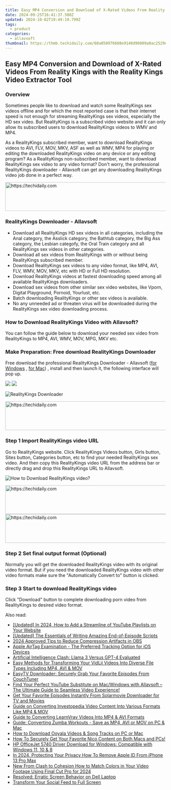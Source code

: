 ```yaml
---
title: Easy MP4 Conversion and Download of X-Rated Videos From Reality Kings with the Reality Kings Video Extractor Tool
date: 2024-09-25T16:41:37.500Z
updated: 2024-10-02T19:49:19.799Z
tags:
  - product
categories:
  - allavsoft
thumbnail: https://thmb.techidaily.com/60a050976608e9140d90809a0ac2529ef41e9995b243e26e295a790742b88b8b.jpg
---
```


## Easy MP4 Conversion and Download of X-Rated Videos From Reality Kings with the Reality Kings Video Extractor Tool

### Overview

Sometimes people like to download and watch some RealityKings sex videos offline and for which the most reported case is that their internet speed is not enough for streaming RealityKings sex videos, especially the HD sex video. But RealityKings is a subscribed video website and it can only allow its subscribed users to download RealityKings videos to WMV and MP4.

As a RealityKings subscribed member, want to download RealityKings videos to AVI, FLV, MOV, MKV, ASF as well as WMV, MP4 for playing or editing the downloaded RealityKings video on any device or any editing program? As a RealityKings non-subscribed member, want to download RealityKings sex video to any video format? Don't worry, the professional RealityKings downloader - Allavsoft can get any downloading RealityKings video job done in a perfect way.

<!-- affiliate ads begin -->
<a href="https://aligracehair.sjv.io/c/5597632/2012406/19272" target="_top" id="2012406">
  <img src="//a.impactradius-go.com/display-ad/19272-2012406" border="0" alt="https://techidaily.com" width="728" height="90"/>
</a>
<img height="0" width="0" src="https://aligracehair.sjv.io/i/5597632/2012406/19272" style="position:absolute;visibility:hidden;" border="0" />
<!-- affiliate ads end -->

### RealityKings Downloader - Allavsoft

* Download all RealityKings HD sex videos in all categories, including the Anal category, the Asslick category, the Bathtub category, the Big Ass category, the Lesbian categofy, the Oral Train category and all RealityKings sex videos in other categories.
* Download all sex videos from RealityKings with or without being RealityKings subscribed member.
* Download RealityKings sex videos to any video format, like MP4, AVI, FLV, WMV, MOV, MKV, etc with HD or Full HD resolution.
* Download RealityKings videos at fastest downloading speed among all available RealityKings downloaders.
* Download sex videos from other similar sex video websites, like Vporn, Digital Playground, Pornoid, Yourlust, etc.
* Batch downloading RealityKings or other sex videos is available.
* No any unneeded ad or threaten virus will be downloaded during the RealityKings sex video downloading process.

### How to Download RealityKings Video with Allavsoft?

You can follow the guide below to download your needed sex video from RealityKings to MP4, AVI, WMV, MOV, MPG, MKV etc.

### Make Preparation: Free download RealityKings Downloader

Free download the professional RealityKings Downloader - Allavsoft ([for Windows](https://tools.techidaily.com/allavsoft/products/) , [for Mac](https://tools.techidaily.com/allavsoft/products/)) , install and then launch it, the following interface will pop up.

[![](https://www.allavsoft.com/how-to/../images/how-to/free-download-win.jpg)](https://tools.techidaily.com/allavsoft/products/) [![](https://www.allavsoft.com/how-to/../images/how-to/free-download-mac.jpg)](https://tools.techidaily.com/allavsoft/products/)

![RealityKings Downloader](https://www.allavsoft.com/how-to/../images/allavsoft/screen-shot-600.jpg)

<!-- affiliate ads begin -->
<a href="https://aligracehair.sjv.io/c/5597632/1948954/19272" target="_top" id="1948954">
  <img src="//a.impactradius-go.com/display-ad/19272-1948954" border="0" alt="https://techidaily.com" width="728" height="90"/>
</a>
<img height="0" width="0" src="https://aligracehair.sjv.io/i/5597632/1948954/19272" style="position:absolute;visibility:hidden;" border="0" />
<!-- affiliate ads end -->

### Step 1 Import RealityKings video URL

Go to RealityKings website. Click RealityKings Videos button, Girls button, Sites button, Categories button, etc to find your needed RealityKings sex video. And then copy this RealityKings video URL from the address bar or directly drag and drop this RealityKings URL to Allavsoft.

![How to Download RealityKings video?](https://www.allavsoft.com/how-to/../images/how-to/download-rtmp-video/download-rtmp-video.jpg)

<!-- affiliate ads begin -->
<a href="https://appsumo.8odi.net/c/5597632/2151856/7443" target="_top" id="2151856">
  <img src="//a.impactradius-go.com/display-ad/7443-2151856" border="0" alt="https://techidaily.com" width="728" height="90"/>
</a>
<img height="0" width="0" src="https://appsumo.8odi.net/i/5597632/2151856/7443" style="position:absolute;visibility:hidden;" border="0" />
<!-- affiliate ads end -->

<!-- affiliate ads begin -->
<a href="https://appsumo.8odi.net/c/5597632/2111964/7443" target="_top" id="2111964">
  <img src="//a.impactradius-go.com/display-ad/7443-2111964" border="0" alt="https://techidaily.com" width="728" height="90"/>
</a>
<img height="0" width="0" src="https://appsumo.8odi.net/i/5597632/2111964/7443" style="position:absolute;visibility:hidden;" border="0" />
<!-- affiliate ads end -->

### Step 2 Set final output format (Optional)

Normally you will get the downloaded RealityKings video with its original video format. But if you need the downloaded RealityKings video with other video formats make sure the "Automatically Convert to" button is clicked.

### Step 3 Start to download RealityKings video

Click "Download" button to complete downloading porn video from RealityKings to desired video format.

<ins class="adsbygoogle"
     style="display:block"
     data-ad-format="autorelaxed"
     data-ad-client="ca-pub-7571918770474297"
     data-ad-slot="1223367746"></ins>

<ins class="adsbygoogle"
     style="display:block"
     data-ad-client="ca-pub-7571918770474297"
     data-ad-slot="8358498916"
     data-ad-format="auto"
     data-full-width-responsive="true"></ins>

<span class="atpl-alsoreadstyle">Also read:</span>
<div><ul>
<li><a href="https://eaxpv-info.techidaily.com/updated-in-2024-how-to-add-a-streamline-of-youtube-playlists-on-your-website/"><u>[Updated] In 2024, How to Add a Streamline of YouTube Playlists on Your Website</u></a></li>
<li><a href="https://some-guidance.techidaily.com/updated-the-essentials-of-writing-amazing-end-of-episode-scripts/"><u>[Updated] The Essentials of Writing Amazing End-of-Episode Scripts</u></a></li>
<li><a href="https://video-screen-grab.techidaily.com/2024-approved-tips-to-reduce-compression-artifacts-in-obs/"><u>2024 Approved Tips to Reduce Compression Artifacts in OBS</u></a></li>
<li><a href="https://buynow-reviews.techidaily.com/apple-airtag-examination-the-preferred-tracking-option-for-ios-devices/"><u>Apple AirTag Examination - The Preferred Tracking Option for iOS Devices</u></a></li>
<li><a href="https://tech-hub.techidaily.com/artificial-intelligence-clash-llama-3-versus-gpt-4-evaluated/"><u>Artificial Intelligence Clash: Llama 3 Versus GPT-4 Evaluated</u></a></li>
<li><a href="https://win-comparisons.techidaily.com/easy-methods-for-transforming-your-vidlii-videos-into-diverse-file-types-including-mp4-avi-and-mov/"><u>Easy Methods for Transforming Your VidLii Videos Into Diverse File Types Including MP4, AVI & MOV</u></a></li>
<li><a href="https://win-comparisons.techidaily.com/easytv-downloader-securely-grab-your-favorite-episodes-from-couchtuner/"><u>EasyTV Downloader: Securely Grab Your Favorite Episodes From CouchTuner</u></a></li>
<li><a href="https://win-comparisons.techidaily.com/find-your-perfect-youtube-substitute-on-macwindows-with-allavsoft-the-ultimate-guide-to-seamless-video-experience/"><u>Find Your Perfect YouTube Substitute on Mac/Windows with Allavsoft – The Ultimate Guide to Seamless Video Experience!</u></a></li>
<li><a href="https://win-comparisons.techidaily.com/get-your-favorite-episodes-instantly-from-solarmovie-downloader-for-tv-and-movies/"><u>Get Your Favorite Episodes Instantly From Solarmovie Downloader for TV and Movies</u></a></li>
<li><a href="https://win-comparisons.techidaily.com/guide-on-converting-investopedia-video-content-into-various-formats-like-mp4-and-mov/"><u>Guide on Converting Investopedia Video Content Into Various Formats Like MP4 & MOV</u></a></li>
<li><a href="https://win-comparisons.techidaily.com/guide-to-converting-learnvray-videos-into-mp4-and-avi-formats/"><u>Guide to Converting LearnVray Videos Into MP4 & AVI Formats</u></a></li>
<li><a href="https://win-comparisons.techidaily.com/guide-converting-zumba-workouts-save-as-mp4-avi-or-mov-on-pc-and-mac/"><u>Guide: Converting Zumba Workouts - Save as MP4, AVI or MOV on PC & Mac</u></a></li>
<li><a href="https://win-comparisons.techidaily.com/how-to-download-ooyala-videos-and-song-tracks-on-pc-or-mac/"><u>How to Download Ooyala Videos & Song Tracks on PC or Mac</u></a></li>
<li><a href="https://win-comparisons.techidaily.com/how-to-securely-get-your-favorite-nico-content-on-both-macs-and-pcs/"><u>How To Securely Get Your Favorite Nico Content on Both Macs and PCs!</u></a></li>
<li><a href="https://hardware-updates.techidaily.com/hp-officejet-5740-driver-download-for-windows-compatible-with-windows-11-10-and-8/"><u>HP OfficeJet 5740 Driver Download for Windows: Compatible with Windows 11, 10 & 8</u></a></li>
<li><a href="https://apple-account.techidaily.com/in-2024-protecting-your-privacy-how-to-remove-apple-id-from-iphone-13-pro-max-by-drfone-ios/"><u>In 2024, Protecting Your Privacy How To Remove Apple ID From iPhone 13 Pro Max</u></a></li>
<li><a href="https://smart-video-creator.techidaily.com/new-from-clash-to-cohesion-how-to-match-colors-in-your-video-footage-using-final-cut-pro-for-2024/"><u>New From Clash to Cohesion How to Match Colors in Your Video Footage Using Final Cut Pro for 2024</u></a></li>
<li><a href="https://graphic-issues.techidaily.com/resolved-erratic-screen-behavior-on-dell-laptop/"><u>Resolved: Erratic Screen Behavior on Dell Laptop</u></a></li>
<li><a href="https://facebook-video-content.techidaily.com/transform-your-social-feed-to-full-screen/"><u>Transform Your Social Feed to Full Screen</u></a></li>
</ul></div>

